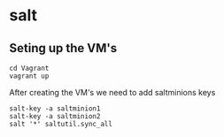 # salt


## Seting up the VM's

```
cd Vagrant
vagrant up
```

After creating the VM's we need to add saltminions keys

```
salt-key -a saltminion1
salt-key -a saltminion2
salt '*' saltutil.sync_all
```
